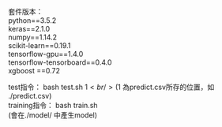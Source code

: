 ﻿套件版本：<br />
python==3.5.2 <br />
keras==2.1.0 <br />
numpy==1.14.2 <br />
scikit-learn==0.19.1 <br />
tensorflow-gpu==1.4.0 <br />
tensorflow-tensorboard==0.4.0 <br />
xgboost ==0.72 <br />

test指令： bash test.sh $1  <br />
($1 為predict.csv所存的位置，如 ./predict.csv) <br />
training指令： bash train.sh <br />
(會在./model/ 中產生model)<br />
